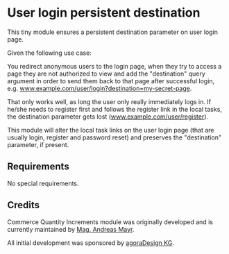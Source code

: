 User login persistent destination
=================================
This tiny module ensures a persistent destination parameter on user login page.

Given the following use case:

You redirect anonymous users to the login page, when they try to access a page
they are not authorized to view and add the "destination" query argument in
order to send them back to that page after successful login,
e.g. www.example.com/user/login?destination=my-secret-page.

That only works well, as long the user only really immediately logs in. If
he/she needs to register first and follows the register link in the local tasks,
the destination parameter gets lost (www.example.com/user/register).

This module will alter the local task links on the user login page
(that are usually login, register and password reset) and preserves the
"destination" parameter, if present.

## Requirements

No special requirements.

## Credits

Commerce Quantity Increments module was originally developed and is currently
maintained by [Mag. Andreas Mayr](https://www.drupal.org/u/agoradesign).

All initial development was sponsored by
[agoraDesign KG](http://www.agoradesign.at/).
